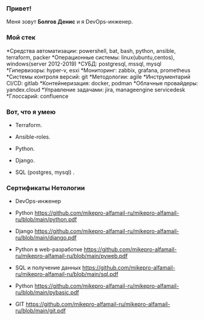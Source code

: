 ### Привет!

Меня зовут <b>Болгов Денис</b> и я DevOps-инженер.

### Мой стек

*Средства автоматизации: powershell, bat, bash, python, ansible, terraform, packer
*Операционные системы: linux(ubuntu,centos), windows(server 2012-2019)
*СУБД: postgresql, mssql, mysql
*Гипервизоры: hyper-v, esxi
*Мониторинг: zabbix, grafana, prometheus
*Системы контроля версий: git
*Методологии: agile
*Инструментарий CI/CD: gitlab
*Контейнеризация: docker, podman
*Облачные провайдеры: yandex.cloud
*Управление задачами: jira, manageengine servicedesk
*Глоссарий: confluence


### Вот, что я умею

- Terraform. []()

- Ansible-roles. []()

- Python. []()

- Django. []()

- SQL (postgres, mysql) . []()


### Сертификаты Нетологии

- DevOps-инженер 

- Python https://github.com/mikepro-alfamail-ru/mikepro-alfamail-ru/blob/main/python.pdf

- Django https://github.com/mikepro-alfamail-ru/mikepro-alfamail-ru/blob/main/django.pdf

- Python в web-разработке https://github.com/mikepro-alfamail-ru/mikepro-alfamail-ru/blob/main/pyweb.pdf

- SQL и получение данных https://github.com/mikepro-alfamail-ru/mikepro-alfamail-ru/blob/main/sql.pdf

- Python https://github.com/mikepro-alfamail-ru/mikepro-alfamail-ru/blob/main/pybasic.pdf

- GIT https://github.com/mikepro-alfamail-ru/mikepro-alfamail-ru/blob/main/git.pdf
